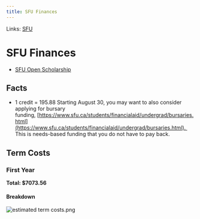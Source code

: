 ```yaml
---
title: SFU Finances
---
```

Links: [SFU](out/sfu.md)
# SFU Finances
- [SFU Open Scholarship](out/sfu-open-scholarship.md)
## Facts
- 1 credit = 195.88
Starting August 30, you may want to also consider applying for bursary funding, [https://www.sfu.ca/students/financialaid/undergrad/bursaries.html](https://www.sfu.ca/students/financialaid/undergrad/bursaries.html).  This is needs-based funding that you do not have to pay back.
## Term Costs
### First Year
**Total: $7073.56**
#### Breakdown
![estimated term costs.png](None)





